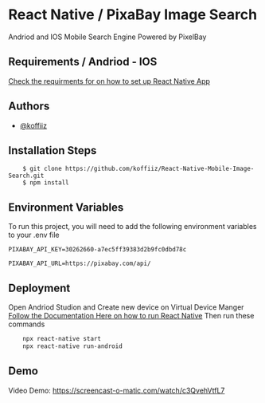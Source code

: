 
# React Native / PixaBay Image Search

Andriod and IOS Mobile Search Engine Powered by PixelBay


## Requirements / Andriod - IOS

[Check the requirments for on how to set up React Native App](https://reactnative.dev/docs/environment-setup)


## Authors

- [@koffiiz](https://github.com/koffiiz)


## Installation Steps

```
    $ git clone https://github.com/koffiiz/React-Native-Mobile-Image-Search.git
    $ npm install 
```
    
## Environment Variables

To run this project, you will need to add the following environment variables to your .env file

`PIXABAY_API_KEY=30262660-a7ec5ff39383d2b9fc0dbd78c`

`PIXABAY_API_URL=https://pixabay.com/api/`

## Deployment


Open Andriod Studion and Create new device on Virtual Device Manger
[Follow the Documentation Here on how to run React Native](https://reactnative.dev/docs/environment-setup)
Then run these commands



```bash
    npx react-native start
    npx react-native run-android
```



## Demo
Video Demo:
https://screencast-o-matic.com/watch/c3QvehVtfL7

